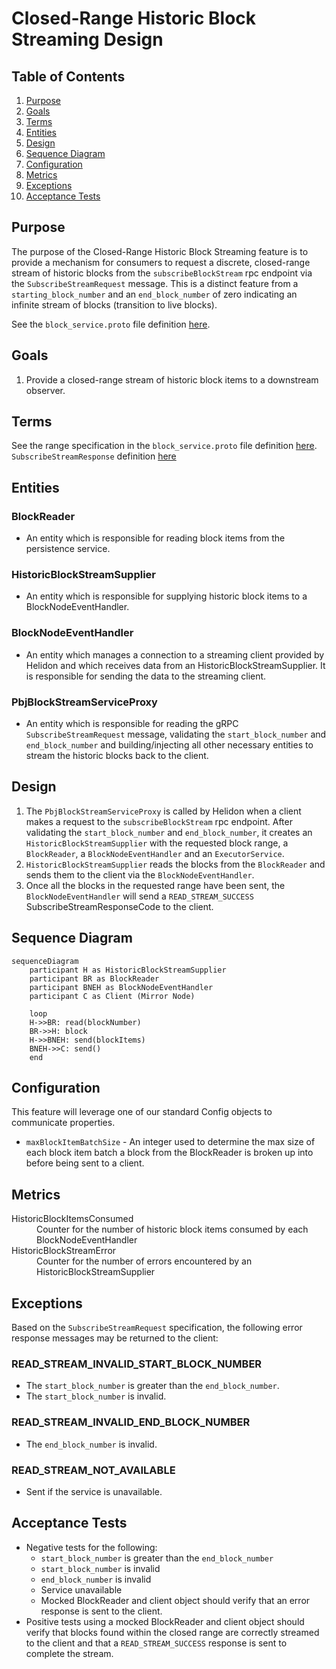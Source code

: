 # Closed-Range Historic Block Streaming Design

## Table of Contents

1. [Purpose](#purpose)
2. [Goals](#goals)
3. [Terms](#terms)
4. [Entities](#entities)
5. [Design](#design)
6. [Sequence Diagram](#sequence-diagram)
7. [Configuration](#configuration)
8. [Metrics](#metrics)
9. [Exceptions](#exceptions)
10. [Acceptance Tests](#acceptance-tests)

## Purpose

The purpose of the Closed-Range Historic Block Streaming feature is to provide a mechanism for
consumers to request a discrete, closed-range stream of historic blocks from the `subscribeBlockStream` rpc
endpoint via the `SubscribeStreamRequest` message. This is a distinct feature from a `starting_block_number` and an
`end_block_number` of zero indicating an infinite stream of blocks (transition to live blocks).

See the `block_service.proto` file definition [here](https://github.com/hashgraph/hedera-protobufs/blob/c0ca3524f2e80e5d5e545e36fcb5d23d64c31fb5/block/block_service.proto#L531-L562).

## Goals

1. Provide a closed-range stream of historic block items to a downstream observer.

## Terms

See the range specification in the  `block_service.proto` file definition [here](https://github.com/hashgraph/hedera-protobufs/blob/c0ca3524f2e80e5d5e545e36fcb5d23d64c31fb5/block/block_service.proto#L531-L562).
`SubscribeStreamResponse` definition [here](https://github.com/hashgraph/hedera-protobufs/blob/c0ca3524f2e80e5d5e545e36fcb5d23d64c31fb5/block/block_service.proto#L582-L622)

## Entities

### BlockReader

- An entity which is responsible for reading block items from the persistence service.

### HistoricBlockStreamSupplier

- An entity which is responsible for supplying historic block items to a BlockNodeEventHandler.

### BlockNodeEventHandler

- An entity which manages a connection to a streaming client provided by Helidon and which receives data from an
  HistoricBlockStreamSupplier. It is responsible for sending the data to the streaming client.

### PbjBlockStreamServiceProxy

- An entity which is responsible for reading the gRPC `SubscribeStreamRequest` message, validating the
  `start_block_number` and `end_block_number` and building/injecting all other necessary entities to
  stream the historic blocks back to the client.

## Design

1. The `PbjBlockStreamServiceProxy` is called by Helidon when a client makes a request to the `subscribeBlockStream` rpc
   endpoint. After validating the `start_block_number` and `end_block_number`, it creates an `HistoricBlockStreamSupplier`
   with the requested block range, a `BlockReader`, a `BlockNodeEventHandler` and an `ExecutorService`.
2. `HistoricBlockStreamSupplier` reads the blocks from the `BlockReader` and sends them to the client via the
   `BlockNodeEventHandler`.
3. Once all the blocks in the requested range have been sent, the `BlockNodeEventHandler` will send a
   `READ_STREAM_SUCCESS` SubscribeStreamResponseCode to the client.

## Sequence Diagram

```mermaid
sequenceDiagram
    participant H as HistoricBlockStreamSupplier
    participant BR as BlockReader
    participant BNEH as BlockNodeEventHandler
    participant C as Client (Mirror Node)

    loop
    H->>BR: read(blockNumber)
    BR->>H: block
    H->>BNEH: send(blockItems)
    BNEH->>C: send()
    end
```

## Configuration

This feature will leverage one of our standard Config objects to communicate properties.
- `maxBlockItemBatchSize` - An integer used to determine the max size of each block item batch a block from the BlockReader
is broken up into before being sent to a client.

## Metrics

<dl>
<dt>HistoricBlockItemsConsumed</dt><dd>Counter for the number of historic block items consumed by each BlockNodeEventHandler</dd>
<dt>HistoricBlockStreamError</dt><dd>Counter for the number of errors encountered by an HistoricBlockStreamSupplier</dd>
</dl>

## Exceptions

Based on the `SubscribeStreamRequest` specification, the following error response messages may be returned to the client:

### READ_STREAM_INVALID_START_BLOCK_NUMBER

- The `start_block_number` is greater than the `end_block_number`.
- The `start_block_number` is invalid.

### READ_STREAM_INVALID_END_BLOCK_NUMBER

- The `end_block_number` is invalid.

### READ_STREAM_NOT_AVAILABLE

- Sent if the service is unavailable.

## Acceptance Tests

- Negative tests for the following:
    - `start_block_number` is greater than the `end_block_number`
    - `start_block_number` is invalid
    - `end_block_number` is invalid
    - Service unavailable
    - Mocked BlockReader and client object should verify that an error response is sent to the client.
- Positive tests using a mocked BlockReader and client object should verify that blocks found within the closed range
  are correctly streamed to the client and that a `READ_STREAM_SUCCESS` response is sent to complete the stream.
